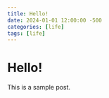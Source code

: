 ```yaml
---
title: Hello!
date: 2024-01-01 12:00:00 -500
categories: [life]
tags: [life] 
---
```


# Hello!
This is a sample post.